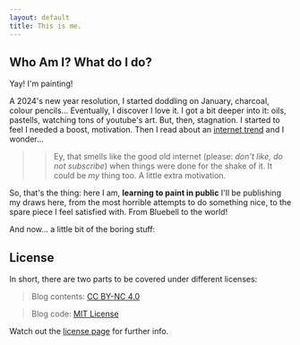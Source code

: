 ```yaml
---
layout: default
title: This is me.
---
```


## Who Am I? What do I do?

Yay! I'm painting!

A 2024's new year resolution, I started doddling on January, charcoal, colour pencils... Eventually, I discover I love it. I
got a bit deeper into it: oils, pastells, watching tons of youtube's art. But, then, stagnation. I started to feel 
I needed a boost, motivation. Then I read about an [internet trend](https://www.swyx.io/learn-in-public) and I wonder...

>> Ey, that smells like the good old internet (please: _don't like, do not subscribe_) when things were done for the shake of it. It could be _my_ thing too. A little extra motivation.

So, that's the thing: here I am, __learning to paint in public__ I'll be publishing my draws here, from the most 
horrible attempts to do something nice, to the spare piece I feel satisfied with. From Bluebell to the world!

And now... a little bit of the boring stuff:

## License

In short, there are two parts to be covered under different licenses:

> Blog contents: <a href="https://creativecommons.org/licenses/by-nc/4.0/deed.en">CC BY-NC 4.0</a> 

> Blog code: <a href="https://opensource.org/license/mit">MIT License</a>

Watch out the <a href="/license"> license page</a> for further info.

